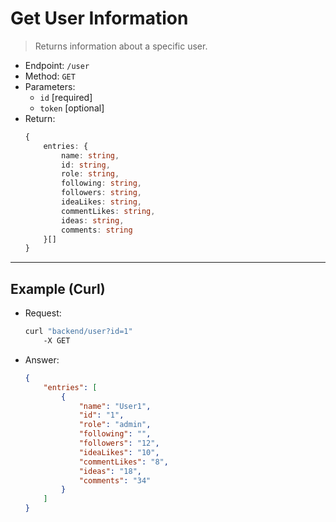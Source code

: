 # Get User Information

> Returns information about a specific user.

- Endpoint: `/user`
- Method: `GET`
- Parameters:
    - `id` [required]
    - `token` [optional]
- Return:
    ```ts
    {
        entries: {
            name: string,
            id: string,
            role: string,
            following: string,
            followers: string,
            ideaLikes: string,
            commentLikes: string,
            ideas: string,
            comments: string
        }[]
    }
    ```

---

## Example (Curl)

- Request:
    ```sh
    curl "backend/user?id=1" 
        -X GET
    ```
- Answer:
    ```json
    {
        "entries": [
            {
                "name": "User1",
                "id": "1",
                "role": "admin",
                "following": "",
                "followers": "12",
                "ideaLikes": "10",
                "commentLikes": "8",
                "ideas": "18",
                "comments": "34"
            }
        ]
    }
    ```